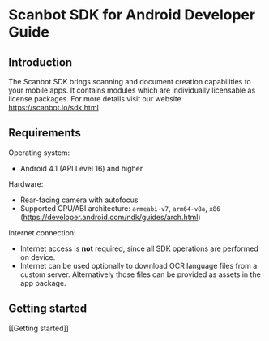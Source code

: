 # Scanbot SDK for Android Developer Guide

## Introduction

The Scanbot SDK brings scanning and document creation capabilities to your mobile apps. It contains modules which are individually licensable as license packages. For more details visit our website https://scanbot.io/sdk.html


## Requirements

Operating system:
- Android 4.1 (API Level 16) and higher

Hardware:
- Rear-facing camera with autofocus
- Supported CPU/ABI architecture: `armeabi-v7`, `arm64-v8a`, `x86`
  (https://developer.android.com/ndk/guides/arch.html)

Internet connection: 
- Internet access is **not** required, since all SDK operations are performed on device.
- Internet can be used optionally to download OCR language files from a custom server. Alternatively those files can be provided as assets in the app package.



## Getting started

[[Getting started]]
